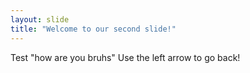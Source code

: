 ```yaml
---
layout: slide
title: "Welcome to our second slide!"
---
```

Test "how are you bruhs"
Use the left arrow to go back!
